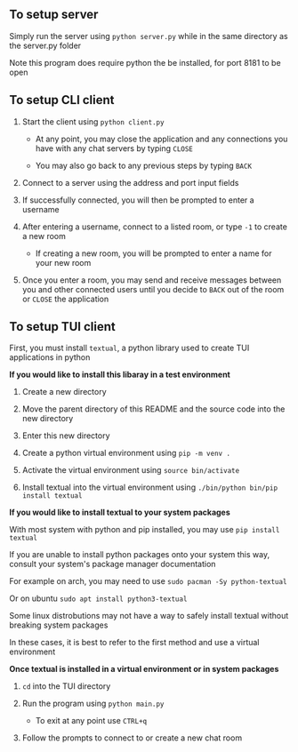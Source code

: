 ## To setup server
Simply run the server using `python server.py` while in the same directory as the server.py folder

Note this program does require python the be installed, for port 8181 to be open

## To setup CLI client
1. Start the client using `python client.py`

   - At any point, you may close the application and any connections you have with any chat servers by typing `CLOSE`

   - You may also go back to any previous steps by typing `BACK`

2. Connect to a server using the address and port input fields

3. If successfully connected, you will then be prompted to enter a username

4. After entering a username, connect to a listed room, or type `-1` to create a new room

   - If creating a new room, you will be prompted to enter a name for your new room

6. Once you enter a room, you may send and receive messages between you and other connected users until you decide to `BACK` out of the room or `CLOSE` the application

## To setup TUI client
First, you must install `textual`, a python library used to create TUI applications in python

**If you would like to install this libaray in a test environment**

1. Create a new directory

2. Move the parent directory of this README and the source code into the new directory

3. Enter this new directory

4. Create a python virtual environment using `pip -m venv .`

5. Activate the virtual environment using `source bin/activate`

6. Install textual into the virtual environment using `./bin/python bin/pip install textual`

**If you would like to install textual to your system packages**

With most system with python and pip installed, you may use `pip install textual`

If you are unable to install python packages onto your system this way, consult your system's package manager documentation

For example on arch, you may need to use `sudo pacman -Sy python-textual`

Or on ubuntu `sudo apt install python3-textual`

Some linux distrobutions may not have a way to safely install textual without breaking system packages

In these cases, it is best to refer to the first method and use a virtual environment

**Once textual is installed in a virtual environment or in system packages**

1. `cd` into the TUI directory

2. Run the program using `python main.py`

   - To exit at any point use `CTRL+q`

3. Follow the prompts to connect to or create a new chat room
